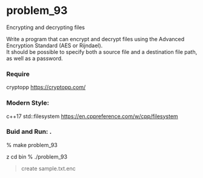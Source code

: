 problem_93
===============

Encrypting and decrypting files  

Write a program that can encrypt and decrypt files using the Advanced Encryption Standard (AES or Rijndael).   
It should be possible to specify both a source file and a destination file path, as well as a password.


### Require
cryptopp
https://cryptopp.com/ 

### Modern Style:  
 c++17 std::filesystem
https://en.cppreference.com/w/cpp/filesystem


### Buid and Run: .  
% make problem_93

z cd bin
% ./problem_93
 > create sample.txt.enc

